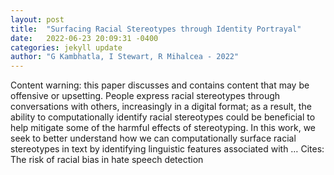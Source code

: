 ```yaml
---
layout: post
title:  "Surfacing Racial Stereotypes through Identity Portrayal"
date:   2022-06-23 20:09:31 -0400
categories: jekyll update
author: "G Kambhatla, I Stewart, R Mihalcea - 2022"
---
```

Content warning: this paper discusses and contains content that may be offensive or upsetting. People express racial stereotypes through conversations with others, increasingly in a digital format; as a result, the ability to computationally identify racial stereotypes could be beneficial to help mitigate some of the harmful effects of stereotyping. In this work, we seek to better understand how we can computationally surface racial stereotypes in text by identifying linguistic features associated with …
Cites: ‪The risk of racial bias in hate speech detection‬  
